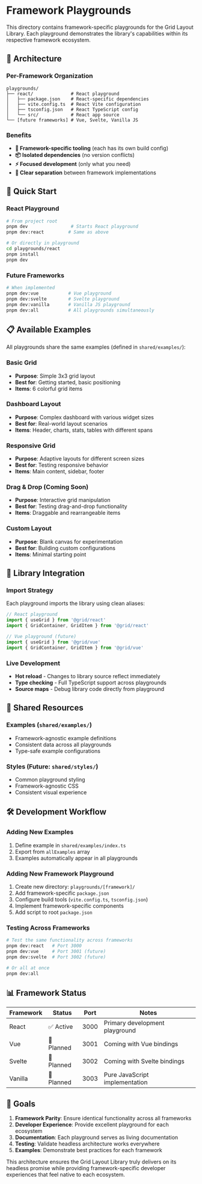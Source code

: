 # Framework Playgrounds

This directory contains framework-specific playgrounds for the Grid Layout Library. Each playground demonstrates the library's capabilities within its respective framework ecosystem.

## 🎯 Architecture

### Per-Framework Organization
```
playgrounds/
├── react/              # React playground
│   ├── package.json    # React-specific dependencies
│   ├── vite.config.ts  # React Vite configuration
│   ├── tsconfig.json   # React TypeScript config
│   └── src/            # React app source
└── [future frameworks] # Vue, Svelte, Vanilla JS
```

### Benefits
- **🔧 Framework-specific tooling** (each has its own build config)
- **📦 Isolated dependencies** (no version conflicts)
- **⚡ Focused development** (only what you need)
- **🎯 Clear separation** between framework implementations

## 🚀 Quick Start

### React Playground
```bash
# From project root
pnpm dev                # Starts React playground
pnpm dev:react         # Same as above

# Or directly in playground
cd playgrounds/react
pnpm install
pnpm dev
```

### Future Frameworks
```bash
# When implemented
pnpm dev:vue           # Vue playground
pnpm dev:svelte        # Svelte playground
pnpm dev:vanilla       # Vanilla JS playground
pnpm dev:all           # All playgrounds simultaneously
```

## 📋 Available Examples

All playgrounds share the same examples (defined in `shared/examples/`):

### Basic Grid
- **Purpose**: Simple 3x3 grid layout
- **Best for**: Getting started, basic positioning
- **Items**: 6 colorful grid items

### Dashboard Layout
- **Purpose**: Complex dashboard with various widget sizes
- **Best for**: Real-world layout scenarios
- **Items**: Header, charts, stats, tables with different spans

### Responsive Grid
- **Purpose**: Adaptive layouts for different screen sizes
- **Best for**: Testing responsive behavior
- **Items**: Main content, sidebar, footer

### Drag & Drop (Coming Soon)
- **Purpose**: Interactive grid manipulation
- **Best for**: Testing drag-and-drop functionality
- **Items**: Draggable and rearrangeable items

### Custom Layout
- **Purpose**: Blank canvas for experimentation
- **Best for**: Building custom configurations
- **Items**: Minimal starting point

## 🔗 Library Integration

### Import Strategy
Each playground imports the library using clean aliases:

```typescript
// React playground
import { useGrid } from '@grid/react'
import { GridContainer, GridItem } from '@grid/react'

// Vue playground (future)
import { useGrid } from '@grid/vue'
import { GridContainer, GridItem } from '@grid/vue'
```

### Live Development
- **Hot reload** - Changes to library source reflect immediately
- **Type checking** - Full TypeScript support across playgrounds
- **Source maps** - Debug library code directly from playground

## 🎨 Shared Resources

### Examples (`shared/examples/`)
- Framework-agnostic example definitions
- Consistent data across all playgrounds
- Type-safe example configurations

### Styles (Future: `shared/styles/`)
- Common playground styling
- Framework-agnostic CSS
- Consistent visual experience

## 🛠 Development Workflow

### Adding New Examples
1. Define example in `shared/examples/index.ts`
2. Export from `allExamples` array
3. Examples automatically appear in all playgrounds

### Adding New Framework Playground
1. Create new directory: `playgrounds/[framework]/`
2. Add framework-specific `package.json`
3. Configure build tools (`vite.config.ts`, `tsconfig.json`)
4. Implement framework-specific components
5. Add script to root `package.json`

### Testing Across Frameworks
```bash
# Test the same functionality across frameworks
pnpm dev:react   # Port 3000
pnpm dev:vue     # Port 3001 (future)
pnpm dev:svelte  # Port 3002 (future)

# Or all at once
pnpm dev:all
```

## 📊 Framework Status

| Framework | Status | Port | Notes |
|-----------|--------|------|-------|
| React     | ✅ Active | 3000 | Primary development playground |
| Vue       | 🔄 Planned | 3001 | Coming with Vue bindings |
| Svelte    | 🔄 Planned | 3002 | Coming with Svelte bindings |
| Vanilla   | 🔄 Planned | 3003 | Pure JavaScript implementation |

## 🎯 Goals

1. **Framework Parity**: Ensure identical functionality across all frameworks
2. **Developer Experience**: Provide excellent playground for each ecosystem
3. **Documentation**: Each playground serves as living documentation
4. **Testing**: Validate headless architecture works everywhere
5. **Examples**: Demonstrate best practices for each framework

This architecture ensures the Grid Layout Library truly delivers on its headless promise while providing framework-specific developer experiences that feel native to each ecosystem. 
